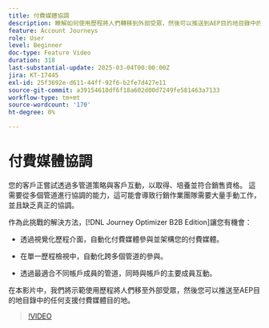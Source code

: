 ```yaml
---
title: 付費媒體協調
description: 瞭解如何使用歷程將人們轉移到外部受眾，然後可以推送到AEP目的地目錄中的任何支援付費媒體目的地。
feature: Account Journeys
role: User
level: Beginner
doc-type: Feature Video
duration: 318
last-substantial-update: 2025-03-04T00:00:00Z
jira: KT-17445
exl-id: 25f3692e-d611-44ff-92f6-b2fe7d427e11
source-git-commit: a39154610df6f18a602d00d7249fe581463a7133
workflow-type: tm+mt
source-wordcount: '170'
ht-degree: 0%

---
```


# 付費媒體協調

您的客戶正嘗試透過多管道策略與客戶互動，以取得、培養並符合銷售資格。 這需要從多個管道進行協調的能力，這可能會導致行銷作業團隊需要大量手動工作，並且缺乏真正的協調。

作為此挑戰的解決方法，[!DNL Journey Optimizer B2B Edition]讓您有機會：

* 透過視覺化歷程介面，自動化付費媒體參與並架構您的付費媒體。

* 在單一歷程檢視中，自動化跨多個管道的參與。

* 透過最適合不同帳戶成員的管道，同時與帳戶的主要成員互動。

在本影片中，我們將示範使用歷程將人們移至外部受眾，然後您可以推送至AEP目的地目錄中的任何支援付費媒體目的地。

>[!VIDEO](https://video.tv.adobe.com/v/3448683/?learn=on&enablevpops&captions=chi_hant)
